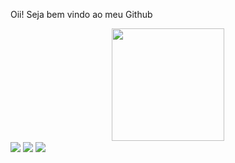 <div>
  <p>Oii! Seja bem vindo ao meu Github</p>

<div align="center">
  <a href="https://github.com/JoaoHenriquelm">
  <img height="180em" align="center" src="https://github-readme-stats.vercel.app/api/top-langs/?username=JoaoHenriquelm&layout=compact&langs_count=6&theme=tokyonight"/> 
</div>
  
<div>
  <a href="" target="_blank"><img src="https://img.shields.io/badge/Discord-7289DA?style=for-the-badge&logo=discord&logoColor=white" target="_blank" align="center"></a> 
  <a href=""><img src="https://img.shields.io/badge/-Gmail-%23333?style=for-the-badge&logo=gmail&logoColor=white" target="_blank" align="center"></a>
  <a href="" target="_blank"><img src="https://img.shields.io/badge/-LinkedIn-%230077B5?style=for-the-badge&logo=linkedin&logoColor=white" target="_blank" align="center"></a>
</div>
  


